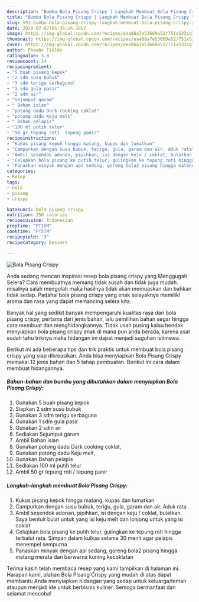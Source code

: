 ```yaml
---
description: "Bumbu Bola Pisang Crispy | Langkah Membuat Bola Pisang Crispy Yang Paling Enak"
title: "Bumbu Bola Pisang Crispy | Langkah Membuat Bola Pisang Crispy Yang Paling Enak"
slug: 591-bumbu-bola-pisang-crispy-langkah-membuat-bola-pisang-crispy-yang-paling-enak
date: 2020-07-07T05:36:26.285Z
image: https://img-global.cpcdn.com/recipes/eaa86a7e53669a52/751x532cq70/bola-pisang-crispy-foto-resep-utama.jpg
thumbnail: https://img-global.cpcdn.com/recipes/eaa86a7e53669a52/751x532cq70/bola-pisang-crispy-foto-resep-utama.jpg
cover: https://img-global.cpcdn.com/recipes/eaa86a7e53669a52/751x532cq70/bola-pisang-crispy-foto-resep-utama.jpg
author: Phoebe Fields
ratingvalue: 3.8
reviewcount: 14
recipeingredient:
- "5 buah pisang kepok"
- "2 sdm susu bubuk"
- "3 sdm terigu serbaguna"
- "1 sdm gula pasir"
- "2 sdm air"
- "Sejumput garam"
- " Bahan isian"
- "potong dadu Dark cooking coklat"
- "potong dadu Keju melt"
- " Bahan pelapis"
- "100 ml putih telur"
- "50 gr tepung roti  tepung panir"
recipeinstructions:
- "Kukus pisang kepok hingga matang, kupas dan lumatkan"
- "Campurkan dengan susu bubuk, terigu, gula, garam dan air. Aduk rata"
- "Ambil sesendok adonan, pipihkan, isi dengan keju / coklat, bulatkan. Saya bentuk bulat untuk yang isi keju melt dan lonjong untuk yang isi coklat"
- "Celupkan bola pisang ke putih telur, gulingkan ke tepung roti hingga terbalut rata. Simpan dalam kulkas selama 30 menit agar pelapis menempel sempurna"
- "Panaskan minyak dengan api sedang, goreng bola2 pisang hingga matang merata dan berwarna kuning kecoklatan"
categories:
- Resep
tags:
- bola
- pisang
- crispy

katakunci: bola pisang crispy 
nutrition: 250 calories
recipecuisine: Indonesian
preptime: "PT15M"
cooktime: "PT57M"
recipeyield: "3"
recipecategory: Dessert

---
```



![Bola Pisang Crispy](https://img-global.cpcdn.com/recipes/eaa86a7e53669a52/751x532cq70/bola-pisang-crispy-foto-resep-utama.jpg)

Anda sedang mencari inspirasi resep bola pisang crispy yang Menggugah Selera? Cara membuatnya memang tidak susah dan tidak juga mudah. misalnya salah mengolah maka hasilnya tidak akan memuaskan dan bahkan tidak sedap. Padahal bola pisang crispy yang enak selayaknya memiliki aroma dan rasa yang dapat memancing selera kita.



Banyak hal yang sedikit banyak mempengaruhi kualitas rasa dari bola pisang crispy, pertama dari jenis bahan, lalu pemilihan bahan segar hingga cara membuat dan menghidangkannya. Tidak usah pusing kalau hendak menyiapkan bola pisang crispy enak di mana pun anda berada, karena asal sudah tahu triknya maka hidangan ini dapat menjadi suguhan istimewa.


Berikut ini ada beberapa tips dan trik praktis untuk membuat bola pisang crispy yang siap dikreasikan. Anda bisa menyiapkan Bola Pisang Crispy memakai 12 jenis bahan dan 5 tahap pembuatan. Berikut ini cara dalam membuat hidangannya.

<!--inarticleads1-->

##### Bahan-bahan dan bumbu yang dibutuhkan dalam menyiapkan Bola Pisang Crispy:

1. Gunakan 5 buah pisang kepok
1. Siapkan 2 sdm susu bubuk
1. Gunakan 3 sdm terigu serbaguna
1. Gunakan 1 sdm gula pasir
1. Gunakan 2 sdm air
1. Sediakan Sejumput garam
1. Ambil  Bahan isian
1. Gunakan potong dadu Dark cooking coklat,
1. Gunakan potong dadu Keju melt,
1. Gunakan  Bahan pelapis
1. Sediakan 100 ml putih telur
1. Ambil 50 gr tepung roti / tepung panir




<!--inarticleads2-->

##### Langkah-langkah membuat Bola Pisang Crispy:

1. Kukus pisang kepok hingga matang, kupas dan lumatkan
1. Campurkan dengan susu bubuk, terigu, gula, garam dan air. Aduk rata
1. Ambil sesendok adonan, pipihkan, isi dengan keju / coklat, bulatkan. Saya bentuk bulat untuk yang isi keju melt dan lonjong untuk yang isi coklat
1. Celupkan bola pisang ke putih telur, gulingkan ke tepung roti hingga terbalut rata. Simpan dalam kulkas selama 30 menit agar pelapis menempel sempurna
1. Panaskan minyak dengan api sedang, goreng bola2 pisang hingga matang merata dan berwarna kuning kecoklatan




Terima kasih telah membaca resep yang kami tampilkan di halaman ini. Harapan kami, olahan Bola Pisang Crispy yang mudah di atas dapat membantu Anda menyiapkan hidangan yang sedap untuk keluarga/teman ataupun menjadi ide untuk berbisnis kuliner. Semoga bermanfaat dan selamat mencoba!
